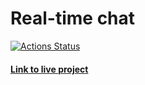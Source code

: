 # Real-time chat

[![Actions Status](https://github.com/mikhailmogilnikov/frontend-project-12/actions/workflows/hexlet-check.yml/badge.svg)](https://github.com/mikhailmogilnikov/frontend-project-12/actions)

#### [Link to live project](https://realtime-chat-sgig.onrender.com )